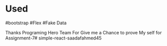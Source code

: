 # Used
#bootstrap
#Flex
#Fake Data 


Thanks Programing Hero Team For Give me a Chance to prove My self for Assignment-7# simple-react-saadafahmed45

